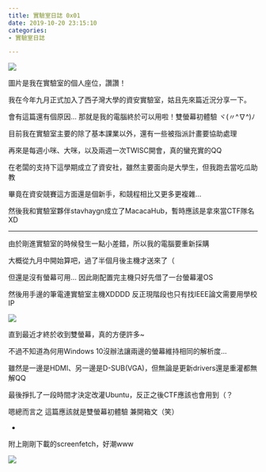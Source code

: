 ```yaml
---
title: 實驗室日誌 0x01
date: 2019-10-20 23:15:10
categories: 
- 實驗室日誌

---
```


![](https://i.imgur.com/dmo2ZOk.jpg)

圖片是我在實驗室的個人座位，讚讚！

我在今年九月正式加入了西子灣大學的資安實驗室，姑且先來篇近況分享一下。

會有這篇還有個原因... 那就是我的電腦終於可以用啦！雙螢幕初體驗 ヾ(〃^∇^)ﾉ

<!--more-->



目前我在實驗室主要的除了基本課業以外，還有一些被指派計畫要協助處理

再來是每週小咪、大咪，以及兩週一次TWISC開會，真的蠻充實的QQ

在老闆的支持下這學期成立了資安社，雖然主要面向是大學生，但我跑去當吃瓜助教

畢竟在資安競賽這方面還是個新手，和競程相比又更多更複雜...

然後我和實驗室夥伴stavhaygn成立了MacacaHub，暫時應該是拿來當CTF隊名XD



---



由於剛進實驗室的時候發生一點小差錯，所以我的電腦要重新採購

大概從九月中開始算吧，過了半個月後主機才送來了（

但還是沒有螢幕可用... 因此剛配置完主機只好先借了一台螢幕灌OS

然後用手邊的筆電連實驗室主機XDDDD 反正現階段也只有找IEEE論文需要用學校IP

![](https://i.imgur.com/6cvFjPf.jpg)

直到最近才終於收到雙螢幕，真的方便許多~

不過不知道為何用Windows 10沒辦法讓兩邊的螢幕維持相同的解析度...

雖然是一邊是HDMI、另一邊是D-SUB(VGA)，但無論是更新drivers還是重灌都無解QQ

最後掙扎了一段時間才決定改灌Ubuntu，反正之後CTF應該也會用到（？

嗯總而言之 這篇應該就是雙螢幕初體驗 兼開箱文（笑）

-

附上剛剛下載的screenfetch，好潮www

![](https://i.imgur.com/8eOWjhT.png)







